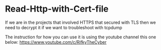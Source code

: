 # Read-Http-with-Cert-file
If we are in the projects that involved HTTPS that secured with TLS then we need to decrypt it if we want to troubleshoot with tcpdump

The instruction for how you can use it is using the youtube channel this one below:
https://www.youtube.com/c/RifkyTheCyber
